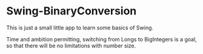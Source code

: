 # Swing-BinaryConversion

This is just a small little app to learn some basics of Swing.

Time and ambition permitting, switching from Longs to BigIntegers is a goal, so that there will be no limitations with number size.

